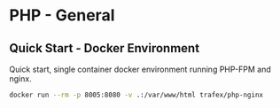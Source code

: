 # PHP - General

## Quick Start - Docker Environment

Quick start, single container docker environment running PHP-FPM and nginx.

```sh
docker run --rm -p 8005:8080 -v .:/var/www/html trafex/php-nginx
```
